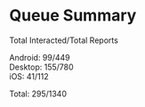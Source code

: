 # Queue Summary

Total Interacted/Total Reports

Android: 99/449  
Desktop: 155/780  
iOS: 41/112

Total: 295/1340
